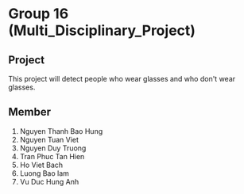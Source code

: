 # Group 16 (Multi_Disciplinary_Project)
## Project
This project will detect people who wear glasses and who don't wear glasses.
## Member

1) Nguyen Thanh Bao Hung
2) Nguyen Tuan Viet
3) Nguyen Duy Truong
4) Tran Phuc Tan Hien
5) Ho Viet Bach
6) Luong Bao lam
7) Vu Duc Hung Anh
